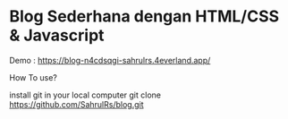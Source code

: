 # Blog Sederhana dengan HTML/CSS & Javascript
Demo : https://blog-n4cdsqgi-sahrulrs.4everland.app/

How To use?

install git in your local computer
git clone https://github.com/SahrulRs/blog.git
